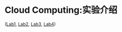 # Cloud Computing:实验介绍
([Lab1](Lab1/README.md), [Lab2](Lab2/README.md), [Lab3](Lab3/README.md), [Lab4](Lab4/README.md)) 

